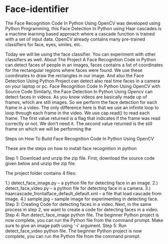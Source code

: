 # Face-identifier
The Face Recognition Code In Python Using OpenCV was developed using Python Programming, this Face Detection In Python using Haar cascades is a machine learning based approach where a cascade function is trained with a set of input data.  OpenCV already contains many pre-trained classifiers for face, eyes, smiles, etc..

Today we will be using the face classifier. You can experiment with other classifiers as well.
About The Project
A Face Recognition Code in Python can detect faces of people in an images, faces contains a list of coordinates for the rectangular regions where faces were found.
We use these coordinates to draw the rectangles in our image. And also the Face Detection Using Python Project can detect also real time faces in a camera on your laptop or pc.
Face Recognition Code In Python Using OpenCV with Source Code
Similarly, the Face Detection In Python Using Opencv can detect faces in videos. As you know videos are basically made up of frames, which are still images. So we perform the face detection for each frame in a video.
The only difference here is that we use an infinite loop to loop through each frame in the video. We use cap.read() to read each frame.
The first value returned is a flag that indicates if the frame was read correctly or not. We don’t need it. The second value returned is the still frame on which we will be performing the

Steps on How To Build Face Recognition Code In Python Using OpenCV


These are the steps on how to install face recognition in python

Step 1: Download and unzip the zip file.
First, download the source code given below and unzip the zip file.

The project folder contains 4 files:

1.) detect_face_image.py – a python file for detecting face in an image.
2.) detect_face_video.py – a python file for detecting face in a camera.
3.) haarcascade_frontalface_default_default.xml – a file that load cascade from image.
4.) sample.jpg – sample image for experimenting in detecting face.
Step 3: Creating Code for detecting faces in a video.
Next, in the same process in step 2, we want to create a code for detecting faces in a video.
Step 4: Run detect_face_image python file.
The beginner Python project is now complete, you can run the Python file from the command prompt. Make sure to give an image path using ‘-i’ argument.
Step 5: Run detect_face_video python file.
The beginner Python project is now complete, you can run the Python file from the command prompt.
